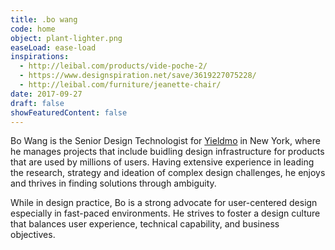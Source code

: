 ```yaml
---
title: .bo wang
code: home
object: plant-lighter.png
easeLoad: ease-load
inspirations:
  - http://leibal.com/products/vide-poche-2/
  - https://www.designspiration.net/save/3619227075228/
  - http://leibal.com/furniture/jeanette-chair/
date: 2017-09-27
draft: false
showFeaturedContent: false
---
```


Bo Wang is the Senior Design Technologist for [Yieldmo](https://en.wikipedia.org/wiki/Yieldmo) in New York, where he manages projects that include buidling design infrastructure for products that are used by millions of users. <span>Having extensive experience in leading the research, strategy and ideation of complex design challenges, he enjoys and thrives in finding solutions through ambiguity.</span>

While in design practice, Bo is a strong advocate for user-centered design especially in fast-paced environments. He strives to foster a design culture that balances user experience, technical capability, and business objectives.
